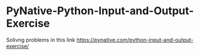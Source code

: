 # PyNative-Python-Input-and-Output-Exercise
Solivng problems in this link https://pynative.com/python-input-and-output-exercise/

